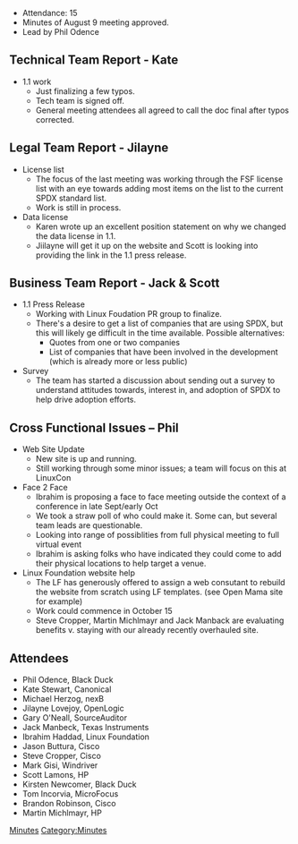   - Attendance: 15
  - Minutes of August 9 meeting approved.
  - Lead by Phil Odence

## Technical Team Report - Kate

  - 1.1 work
      - Just finalizing a few typos.
      - Tech team is signed off.
      - General meeting attendees all agreed to call the doc final after
        typos corrected.

## Legal Team Report - Jilayne

  - License list
      - The focus of the last meeting was working through the FSF
        license list with an eye towards adding most items on the list
        to the current SPDX standard list.
      - Work is still in process.
  - Data license
      - Karen wrote up an excellent position statement on why we changed
        the data license in 1.1.
      - Jiilayne will get it up on the website and Scott is looking into
        providing the link in the 1.1 press release.

## Business Team Report - Jack & Scott

  - 1.1 Press Release
      - Working with Linux Foudation PR group to finalize.
      - There's a desire to get a list of companies that are using SPDX,
        but this will likely ge difficult in the time available.
        Possible alternatives:
          - Quotes from one or two companies
          - List of companies that have been involved in the development
            (which is already more or less public)
  - Survey
      - The team has started a discussion about sending out a survey to
        understand attitudes towards, interest in, and adoption of SPDX
        to help drive adoption efforts.

## Cross Functional Issues – Phil

  - Web Site Update
      - New site is up and running.
      - Still working through some minor issues; a team will focus on
        this at LinuxCon
  - Face 2 Face
      - Ibrahim is proposing a face to face meeting outside the context
        of a conference in late Sept/early Oct
      - We took a straw poll of who could make it. Some can, but several
        team leads are questionable.
      - Looking into range of possiblities from full physical meeting to
        full virtual event
      - Ibrahim is asking folks who have indicated they could come to
        add their physical locations to help target a venue.
  - Linux Foundation website help
      - The LF has generously offered to assign a web consutant to
        rebuild the website from scratch using LF templates. (see Open
        Mama site for example)
      - Work could commence in October 15
      - Steve Cropper, Martin Michlmayr and Jack Manback are evaluating
        benefits v. staying with our already recently overhauled site.

## Attendees

  - Phil Odence, Black Duck
  - Kate Stewart, Canonical
  - Michael Herzog, nexB
  - Jilayne Lovejoy, OpenLogic
  - Gary O'Neall, SourceAuditor
  - Jack Manbeck, Texas Instruments
  - Ibrahim Haddad, Linux Foundation
  - Jason Buttura, Cisco
  - Steve Cropper, Cisco
  - Mark Gisi, Windriver
  - Scott Lamons, HP
  - Kirsten Newcomer, Black Duck
  - Tom Incorvia, MicroFocus
  - Brandon Robinson, Cisco
  - Martin Michlmayr, HP

[Minutes](Category:General "wikilink")
[Category:Minutes](Category:Minutes "wikilink")
